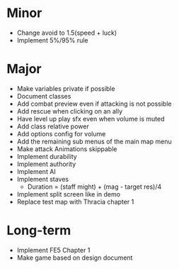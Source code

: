 # Minor
* Change avoid to 1.5(speed + luck)
* Implement 5%/95% rule

# Major
* Make variables private if possible
* Document classes
* Add combat preview even if attacking is not possible
* Add rescue when clicking on an ally
* Have level up play sfx even when volume is muted
* Add class relative power
* Add options config for volume
* Add the remaining sub menus of the main map menu
* Make attack Animations skippable
* Implement durability
* Implement authority
* Implement AI
* Implement staves
	* Duration = (staff might) + (mag - target res)/4
* Implement split screen like in demo
* Replace test map with Thracia chapter 1

# Long-term
* Implement FE5 Chapter 1
* Make game based on design document
